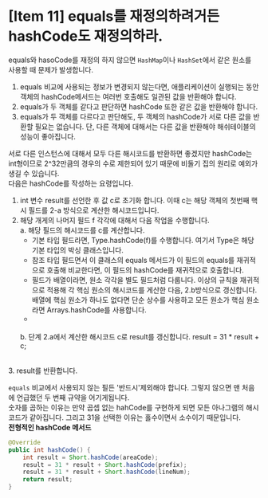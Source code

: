 # [Item 11] equals를 재정의하려거든 hashCode도 재정의하라.

equals와 hasoCode를 재정의 하지 않으면 `HashMap`이나 `HashSet`에서 같은 원소를 사용할 때 문제가 발생합니다.
</br>
  1. equals 비교에 사용되는 정보가 변경되지 않는다면, 애플리케이션이 실행되는 동안 객체의 hashCode메서드는 여러번 호출해도 일관된 값을 반환해야 합니다.
  2. equals가 두 객체를 같다고 판단하면 hashCode 또한 같은 값을 반환해야 합니다.
  3. equals가 두 객체를 다르다고 판단해도, 두 객체의 hashCode가 서로 다른 값을 반환할 필요는 없습니다. 단, 다른 객체에 대해서는 다른 값을 반환해야 해쉬테이블의 성능이 좋아집니다.

서로 다른 인스턴스에 대해서 모두 다른 해시코드를 반환하면 좋겠지만 hashCode는 int형이므로 2^32만큼의 경우의 수로 제한되어 있기 때문에 비둘기 집의 원리로 예외가 생길 수 있습니다.</br>
다음은 hashCode를 작성하는 요령입니다.

1. int 변수 result를 선언한 후 값 c로 초기화 합니다. 이때 c는 해당 객체의 첫번째 핵시 필드를 2-a 방식으로 계산한 해시코드입니다.
2. 해당 개게의 나머지 필드 f 각각에 대해서 다음 작업을 수행합니다.</br>
   a. 해당 필드의 해시코드를 c를 계산합니다.</br>
   - 기본 타입 필드라면, Type.hashCode(f)를 수행합니다. 여기서 Type은 해당 기본 타입의 박싱 클래스입니다.
   - 참조 타입 필드면서 이 클래스의 equals 메서드가 이 필드의 equals를 재귀적으로 호출해 비교한다면, 이 필드의 hashCode를 재귀적으로 호출합니다.
   - 필드가 배열이라면, 원소 각각을 별도 필드처럼 다룹니다. 이상의 규칙을 재귀적으로 적용해 각 핵심 원소의 해시코드를 게산한 다음, 2.b방식으로 갱신합니다. 배열에 핵심 원소가 하나도 없다면 단순 상수를 사용하고 모든 원소가 핵심 원소라면 Arrays.hashCode를 사용합니다.
   - 
   </br>
     b. 단계 2.a에서 계산한 해시코드 c로 result를 갱신합니다.
     result = 31 * result + c;
</br>
3. result를 반환합니다.

</br>

`equals` 비교에서 사용되지 않는 필든 '반드시'제외해야 합니다. 그렇지 않으면 맨 처음에 언급했던 두 번째 규약을 어기게됩니다.</br>
숫자를 곱하는 이유는 만약 곱셉 없는 hahCode를 구현하게 되면 모든 아나그램의 해시코드가 같아집니다. 그리고 31을 선택한 이유는 홀수이면서 소수이기 때문입니다.</br>
**전형적인 hashCode 메서드**
``` java
@Override
public int hashCode() {
    int result = Short.hashCode(areaCode);
    result = 31 * result + Short.hashCode(prefix);
    result = 31 * result + Short.hashCode(lineNum);
    return result;
}
```
